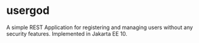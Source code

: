 # usergod
A simple REST Application for registering and managing users without any security features. Implemented in Jakarta EE 10.
